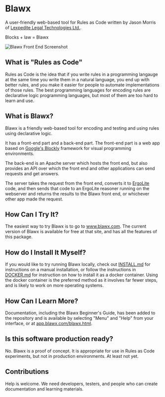 # Blawx
A user-friendly web-based tool for Rules as Code written by Jason Morris of [Lexpedite Legal Technologies Ltd.](https://lexpedite.ca).

Blocks + law = Blawx

![Blawx Front End Screenshot](blawx_screenshot.PNG)

## What is "Rules as Code"
Rules as Code is the idea that if you write rules in a programming langauge at the same time you write them in a natural language,
you end up with better rules, and you make it easier for people to automate implementations of those rules. The best programming
languages for encoding rules are declarative logic programming languages, but most of them are too hard to learn and use.

## What is Blawx?
Blawx is a friendly web-based tool for encoding and testing and using rules using declarative logic.

It has a front-end part and a back-end part. The front-end part is a web app based on 
[Google's Blockly](https://github.com/google/blockly) framework for visual
programming environments.

The back-end is an Apache server which hosts the front end, but also provides an API over which the front end and other applications
can send requests and get answers.

The server takes the request from the front end, converts it to [ErgoLite](http://flora.sourceforge.net/) code, and then 
sends that code to an ErgoLite reasoner
running on the webserver and returns
the results to the Blawx front end, or whichever other app made the request.

## How Can I Try It?
The easiest way to try Blawx is to go to www.blawx.com. The current version of Blawx is available for free at that site, and has all
the features of this package.

## How do I Install It Myself?
If you would like to try running Blawx locally, check out [INSTALL.md](INSTALL.md) for instructions on a manual installation,
or follow the instructions in [DOCKER.md](DOCKER.md) for instruction on how to install it as a docker container. Using the docker
container is the preferred method as it involves far fewer steps, and is likely to work on more operating systems.

## How Can I Learn More?
Documentation, including the Blawx Beginner's Guide, has been added to the repository and is available by selecting "Menu" and "Help" from your interface, or at [app.blawx.com/blawx.html](app.blawx.com/blawx.html).

## Is this software production ready?
No. Blawx is a proof of concept. It is appropriate for use in Rules as Code experiments, but not in production environments.
At least not yet.

## Contributions
Help is welcome. We need developers, testers, and people who can create documentation and learning materials.

